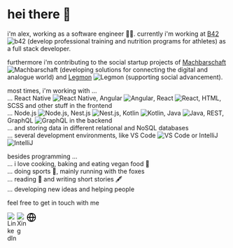 # hei there 🙂

i'm alex, working as a software engineer 🧑‍💻. currently i'm working at
[B42](https://www.b-42.com) <img alt="b42" width="18px" src="https://www.b-42.com/images/b-42-logo-black.svg?new=1" /> (develop professional training and nutrition programs for athletes) as a full stack developer. 

furthermore i'm contributing to the social startup projects of 
[Machbarschaft](https://machbarschaft.jetzt) <img alt="Machbarschaft" width="18px" src="https://www.machbarschaft.jetzt/wp-content/uploads/2021/04/LogoMBS.jpg" /> (developing solutions for connecting the digital and analogue world) 
and [Legmon](https://legmon.com) <img alt="Legmon" width="18px" src="https://legmon.com/wp-content/uploads//2019/12/legmonKranz.svg" /> (supporting social advancement).

most times, i'm working with ...
<br/>
... React Native <img alt="React Native" width="18px" src="https://cdn.jsdelivr.net/npm/simple-icons@v3/icons/react.svg" />, 
Angular <img alt="Angular" width="18px" src="https://cdn.jsdelivr.net/npm/simple-icons@v3/icons/angular.svg" />, 
React <img alt="React" width="18px" src="https://cdn.jsdelivr.net/npm/simple-icons@v3/icons/react.svg" />,
HTML, 
SCSS and other stuff in the frontend
<br/>
... Node.js <img alt="Node.js" width="18px" src="https://cdn.jsdelivr.net/npm/simple-icons@v3/icons/node-dot-js.svg" />, 
Nest.js <img alt="Nest.js" width="18px" src="https://cdn.jsdelivr.net/npm/simple-icons@v3/icons/nestjs.svg" />, 
Kotlin <img alt="Kotlin" width="18px" src="https://cdn.jsdelivr.net/npm/simple-icons@v3/icons/kotlin.svg" />, 
Java <img alt="Java" width="18px" src="https://cdn.jsdelivr.net/npm/simple-icons@v3/icons/java.svg" />, 
REST, 
GraphQL <img alt="GraphQL" width="18px" src="https://cdn.jsdelivr.net/npm/simple-icons@v3/icons/graphql.svg" /> in the backend
<br/>
... and storing data in different relational and NoSQL databases
<br/>
... several development environments, like 
VS Code <img alt="VS Code" width="18px" src="https://cdn.jsdelivr.net/npm/simple-icons@v3/icons/visualstudiocode.svg" /> or 
IntelliJ <img alt="IntelliJ" width="18px" src="https://cdn.jsdelivr.net/npm/simple-icons@v3/icons/intellijidea.svg" />

besides programming ...
<br/>
... i love cooking, baking and eating vegan food  🌱
<br/>
... doing sports 👟, mainly running with the foxes 
<br/>
... reading 📒 and writing short stories 🖋
<br/>
... developing new ideas and helping people 

feel free to get in touch with me 

[<img align="left" alt="LinkedIn" width="22px" marginRight="12px" src="https://cdn.jsdelivr.net/npm/simple-icons@v3/icons/linkedin.svg" />][linkedin]
[<img align="left" alt="Xing" width="22px" marginRight="12px" src="https://cdn.jsdelivr.net/npm/simple-icons@v3/icons/xing.svg" />][xing]
[<img align="left" alt="web" width="22px" marginRight="12px" src="https://raw.githubusercontent.com/feathericons/feather/master/icons/globe.svg" />][web]

[linkedin]: https://www.linkedin.com/in/alexander-hodes/
[xing]: https://www.xing.com/profile/Alexander_Hodes/cv
[web]: https://alexanderhodes.github.io
